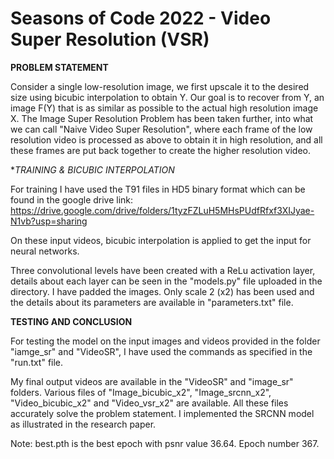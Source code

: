 # Seasons of Code 2022 - Video Super Resolution (VSR)

**PROBLEM STATEMENT** 

Consider a single low-resolution image, we first upscale it to the desired size using bicubic interpolation to obtain Y. Our goal is to recover from Y, an image F(Y) that is as similar as possible to the actual high resolution image X. The Image Super Resolution Problem has been taken further, into what we can call "Naive Video Super Resolution", where each frame of the low resolution video is processed as above to obtain it in high resolution, and all these frames are put back together to create the higher resolution video.

**TRAINING & BICUBIC INTERPOLATION*

For training I have used the T91 files in HD5 binary format which can be found in the google drive link: https://drive.google.com/drive/folders/1tyzFZLuH5MHsPUdfRfxf3XIJyae-N1vb?usp=sharing

On these input videos, bicubic interpolation is applied to get the input for neural networks.

Three convolutional levels have been created with a ReLu activation layer, details about each layer can be seen in the "models.py" file uploaded in the directory. I have padded the images. Only scale 2 (x2) has been used and the details about its parameters are available in "parameters.txt" file. 

**TESTING AND CONCLUSION** 

For testing the model on the input images and videos provided in the folder "iamge_sr" and "VideoSR", I have used the commands as specified in the "run.txt" file. 

My final output videos are available in the "VideoSR" and "image_sr" folders. Various files of "Image_bicubic_x2", "Image_srcnn_x2", "Video_bicubic_x2" and "Video_vsr_x2" are available. All these files accurately solve the problem statement. I implemented the SRCNN model as illustrated in the research paper. 


Note: best.pth is the best epoch with psnr value 36.64. Epoch number 367.
